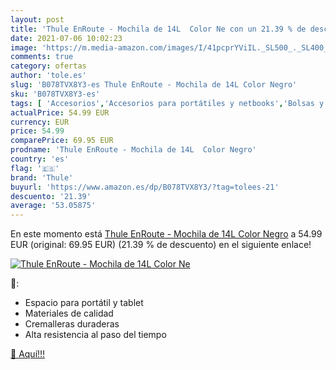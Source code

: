 ```yaml
---
layout: post
title: 'Thule EnRoute - Mochila de 14L  Color Ne con un 21.39 % de descuento'
date: 2021-07-06 10:02:23
image: 'https://m.media-amazon.com/images/I/41pcprYViIL._SL500_._SL400_.jpg'
comments: true
category: ofertas
author: 'tole.es'
slug: 'B078TVX8Y3-es Thule EnRoute - Mochila de 14L Color Negro'
sku: 'B078TVX8Y3-es'
tags: [ 'Accesorios','Accesorios para portátiles y netbooks','Bolsas y fundas para portátiles y netbooks','Informática','Mochilas para portátiles y netbooks','mochila','thule', ]
actualPrice: 54.99 EUR
currency: EUR
price: 54.99
comparePrice: 69.95 EUR
prodname: 'Thule EnRoute - Mochila de 14L  Color Negro'
country: 'es'
flag: '🇪🇸'
brand: 'Thule'
buyurl: 'https://www.amazon.es/dp/B078TVX8Y3/?tag=tolees-21'
descuento: '21.39'
average: '53.05875'
---
```


En este momento está [Thule EnRoute - Mochila de 14L  Color Negro](https://www.amazon.es/dp/B078TVX8Y3/?tag=tolees-21) a 54.99 EUR (original: 69.95 EUR) (21.39 %  de descuento) en el siguiente enlace!

[![Thule EnRoute - Mochila de 14L  Color Ne](https://m.media-amazon.com/images/I/41pcprYViIL._SL500_._SL400_.jpg)](https://www.amazon.es/dp/B078TVX8Y3/?tag=tolees-21)

🔎:

- Espacio para portátil y tablet
- Materiales de calidad
- Cremalleras duraderas
- Alta resistencia al paso del tiempo

[🛒 Aquí!!!](https://www.amazon.es/dp/B078TVX8Y3/?tag=tolees-21)
